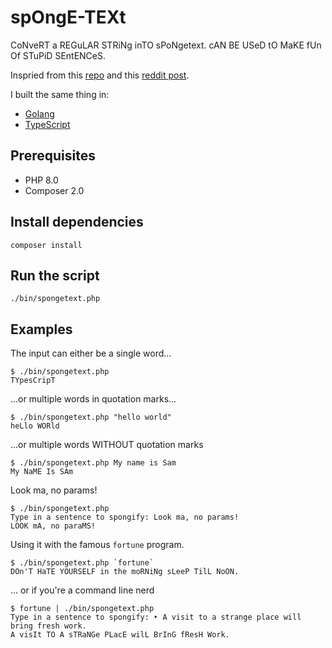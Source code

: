 # spOngE-TEXt

CoNveRT a REGuLAR STRiNg inTO sPoNgetext. cAN BE USeD tO MaKE fUn Of STuPiD SEntENCeS.

Inspried from this [repo](https://github.com/peterlravn/My-projects/blob/master/A%20ScrIpt%20tO%20MaKE%20fUN%20of%20A%20sENteNcE%20v.2.ipynb)
and this [reddit post](https://www.reddit.com/r/Python/comments/j8kpes/i_made_a_script_that_randomly_capitalizes_letters/).

I built the same thing in:

- [Golang](https://github.com/samhwang/spongetext-go)
- [TypeScript](https://github.com/samhwang/spongetext)

## Prerequisites

- PHP 8.0
- Composer 2.0

## Install dependencies

```shell
composer install
```

## Run the script

```shell
./bin/spongetext.php
```

## Examples

The input can either be a single word...

```shell
$ ./bin/spongetext.php
TYpesCripT
```

...or multiple words in quotation marks...

```shell
$ ./bin/spongetext.php "hello world"
heLlo WORld
```

...or multiple words WITHOUT quotation marks

```shell
$ ./bin/spongetext.php My name is Sam
My NaME Is SAm
```

Look ma, no params!

```shell
$ ./bin/spongetext.php
Type in a sentence to spongify: Look ma, no params!
LOOK mA, no paraMS!
```

Using it with the famous `fortune` program.

```shell
$ ./bin/spongetext.php `fortune`
DOn'T HaTE YOURSELF in the moRNiNg sLeeP TilL NoON.
```

... or if you're a command line nerd

```shell
$ fortune | ./bin/spongetext.php
Type in a sentence to spongify: ‣ A visit to a strange place will bring fresh work.
A visIt TO A sTRaNGe PLacE wilL BrInG fResH Work.
```
